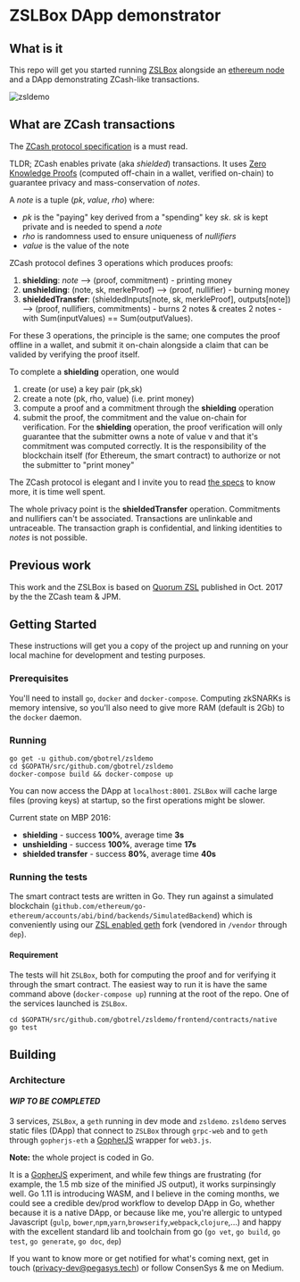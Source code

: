 # ZSLBox DApp demonstrator


## What is it

This repo will get you started running [ZSLBox](https://github.com/consensys/zslbox) alongside an [ethereum node](https://github.com/gbotrel/go-ethereum) and a DApp demonstrating ZCash-like transactions.

![zsldemo](./zsldemo_screenshot.png?raw=true "ZSLDemo")

## What are ZCash transactions

The [ZCash protocol specification](https://github.com/zcash/zips/blob/master/protocol/protocol.pdf) is a must read.

TLDR; ZCash enables private (aka *shielded*) transactions. It uses [Zero Knowledge Proofs](https://z.cash/technology/zksnarks.html) (computed off-chain in a wallet, verified on-chain) to guarantee privacy and mass-conservation of *notes*.

A *note* is a tuple (*pk*, *value*, *rho*) where:

* *pk* is the "paying" key derived from a "spending" key *sk*. *sk* is kept private and is needed to spend a *note*
*  *rho* is randomness used to ensure uniqueness of *nullifiers*
* *value* is the value of the note

ZCash protocol defines 3 operations which produces proofs:

1. **shielding**: *note* --> (proof, commitment) - printing money
2. **unshielding**: (note, sk, merkeProof) --> (proof, nullifier) - burning money
3. **shieldedTransfer**: (shieldedInputs[note, sk, merkleProof], outputs[note]) --> (proof, nullifiers, commitments) - burns 2 notes & creates 2 notes - with Sum(inputValues) == Sum(outputValues). 

For these 3 operations, the principle is the same; one computes the proof offline in a wallet, and submit it on-chain alongside a claim that can be valided by verifying the proof itself.

To complete a **shielding** operation, one would 

1. create (or use) a key pair (pk,sk) 
2. create a note (pk, rho, value) (i.e. print money)
3. compute a proof and a commitment through the **shielding** operation
4. submit the proof, the commitment and the value on-chain for verification. For the **shielding** operation, the proof verification will only guarantee that the submitter owns a note of value v and that it's commitment was computed correctly. It is the responsibility of the blockchain itself (for Ethereum, the smart contract) to authorize or not the submitter to "print money"

The ZCash protocol is elegant and I invite you to read [the specs](https://github.com/zcash/zips/blob/master/protocol/protocol.pdf) to know more, it is time well spent.

The whole privacy point is the **shieldedTransfer** operation. Commitments and nullifiers can't be associated. Transactions are unlinkable and untraceable. The transaction graph is confidential, and linking identities to *notes* is not possible. 

## Previous work

This work and the ZSLBox is based on [Quorum ZSL](https://github.com/jpmorganchase/zsl-q) published in Oct. 2017 by the the ZCash team & JPM. 

## Getting Started

These instructions will get you a copy of the project up and running on your local machine for development and testing purposes.

### Prerequisites

You'll need to install `go`, `docker` and `docker-compose`. Computing zkSNARKs is memory intensive, so you'll also need to give more RAM (default is 2Gb) to the `docker` daemon. 

### Running

```
go get -u github.com/gbotrel/zsldemo
cd $GOPATH/src/github.com/gbotrel/zsldemo
docker-compose build && docker-compose up
```

You can now access the DApp at `localhost:8001`. `ZSLBox` will cache large files (proving keys) at startup, so the first operations might be slower. 

Current state on MBP 2016:

* **shielding** - success **100%**, average time **3s**
* **unshielding** - success **100%**, average time **17s**
* **shielded transfer** - success **80%**, average time **40s**

### Running the tests

The smart contract tests are written in Go. They run against a simulated blockchain (`github.com/ethereum/go-ethereum/accounts/abi/bind/backends/SimulatedBackend`) which is conveniently using our [ZSL enabled geth](https://github.com/gbotrel/go-ethereum) fork (vendored in `/vendor` through `dep`).

#### Requirement

The tests will hit `ZSLBox`, both for computing the proof and for verifying it through the smart contract. The easiest way to run it is have the same command above (`docker-compose up`) running at the root of the repo. One of the services launched is `ZSLBox`.

```
cd $GOPATH/src/github.com/gbotrel/zsldemo/frontend/contracts/native
go test
```

## Building

### Architecture

#### *WIP TO BE COMPLETED*

3 services, `ZSLBox`, a `geth` running in dev mode and `zsldemo`. 
`zsldemo` serves static files (DApp) that connect to `ZSLBox` through `grpc-web` and to `geth` through `gopherjs-eth` a [GopherJS](https://github.com/gopherjs/gopherjs) wrapper for `web3.js`. 

**Note:** the whole project is coded in Go. 

It is a [GopherJS](https://github.com/gopherjs/gopherjs) experiment, and while few things are frustrating (for example, the 1.5 mb size of the minified JS output), it works surpinsingly well. Go 1.11 is introducing WASM, and I believe in the coming months, we could see a credible dev/prod workflow to develop DApp in Go, whether because it is a native DApp, or because like me, you're allergic to untyped Javascript (`gulp`, `bower`,`npm`,`yarn`,`browserify`,`webpack`,`clojure`,...) and happy with the excellent standard lib and toolchain from go (`go vet`, `go build`, `go test`, `go generate`, `go doc`, `dep`)

If you want to know more or get notified for what's coming next, get in touch (privacy-dev@pegasys.tech) or follow ConsenSys & me on Medium. 

